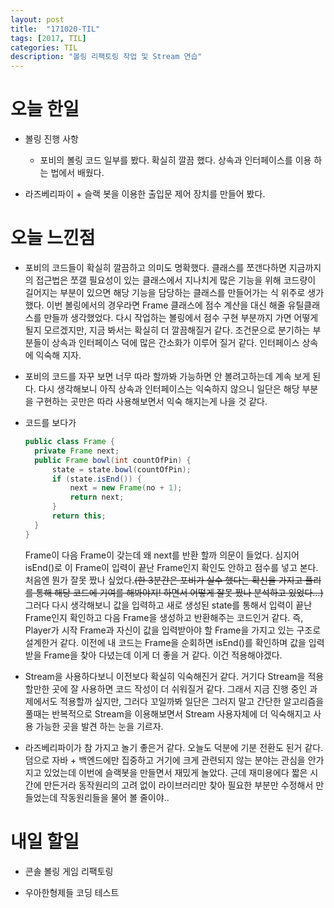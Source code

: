 ```yaml
---
layout: post
title:  "171020-TIL"
tags: [2017, TIL]
categories: TIL
description: "볼링 리팩토링 작업 및 Stream 연습"
---
```


오늘 한일
========

- 볼링 진행 사항

  - 포비의 볼링 코드 일부를 봤다. 확실히 깔끔 했다. 상속과 인터페이스를 이용 하는 법에서 배웠다.  

- 라즈베리파이 + 슬랙 봇을 이용한 출입문 제어 장치를 만들어 봤다.

오늘 느낀점
=========

- 포비의 코드들이 확실히 깔끔하고 의미도 명확했다. 클래스를 쪼갠다하면 지금까지의 접근법은 쪼갤 필요성이 있는 클래스에서 지나치게 많은 기능을 위해 코드량이 길어지는 부분이 있으면 해당 기능을 담당하는 클래스를 만들어가는 식 위주로 생가했다. 이번 볼링에서의 경우라면 Frame 클래스에 점수 계산을 대신 해줄 유틸클래스를 만들까 생각했었다. 다시 작업하는 볼링에서 점수 구현 부분까지 가면 어떻게 될지 모르겠지만, 지금 봐서는 확실히 더 깔끔해질거 같다. 조건문으로 분기하는 부분들이 상속과 인터페이스 덕에 많은 간소화가 이루어 질거 같다. 인터페이스 상속에 익숙해 지자.

- 포비의 코드를 자꾸 보면 너무 따라 할까봐 가능하면 안 볼려고하는데 계속 보게 된다. 다시 생각해보니 아직 상속과 인터페이스는 익숙하지 않으니 일단은 해당 부분을 구현하는 곳만은 따라 사용해보면서 익숙 해지는게 나을 것 같다.

- 코드를 보다가  
  ```java
  public class Frame {
    private Frame next;
    public Frame bowl(int countOfPin) {
  		state = state.bowl(countOfPin);
  		if (state.isEnd()) {
  			next = new Frame(no + 1);
  			return next;
  		}
  		return this;
  	}
  }
  ```  
  Frame이 다음 Frame이 갖는데 왜 next를 반환 할까 의문이 들었다. 심지어 isEnd()로 이 Frame이 입력이 끝난 Frame인지 확인도 안하고 점수를 넣고 본다. 처음엔 뭔가 잘못 짰나 싶었다.~~(한 3분간은 포비가 실수 했다는 확신을 가지고 풀리를 통해 해당 코드에 기여를 해봐야지! 하면서 어떻게 잘못 짰나 분석하고 있었다...)~~ 그러다 다시 생각해보니 값을 입력하고 새로 생성된 state를 통해서 입력이 끝난 Frame인지 확인하고 다음 Frame을 생성하고 반환해주는 코드인거 같다. 즉, Player가 시작 Frame과 자신이 값을 입력받아야 할 Frame을 가지고 있는 구조로 설계한거 같다. 이전에 내 코드는 Frame을 순회하면 isEnd()를 확인하며 값을 입력받을 Frame을 찾아 다녔는데 이게 더 좋을 거 같다. 이건 적용해야겠다.

- Stream을 사용하다보니 이전보다 확실히 익숙해진거 같다. 거기다 Stream을 적용 할만한 곳에 잘 사용하면 코드 작성이 더 쉬워질거 같다. 그래서 지금 진행 중인 과제에서도 적용할까 싶지만, 그러다 꼬일까봐 일단은 그러지 말고 간단한 알고리즘을 풀때는 반복적으로 Stream을 이용해보면서 Stream 사용자체에 더 익숙해지고 사용 가능한 곳을 발견 하는 눈을 기르자.

- 라즈베리파이가 참 가지고 놀기 좋은거 같다. 오늘도 덕분에 기분 전환도 된거 같다. 덤으로 자바 + 백엔드에만 집중하고 거기에 크게 관련되지 않는 분야는 관심을 안가지고 있었는데 이번에 슬랙봇을 만들면서 재밌게 놀았다. 근데 재미용에다 짧은 시간에 만든거라 동작원리의 고려 없이 라이브러리만 찾아 필요한 부분만 수정해서 만들었는데 작동원리들을 물어 볼 줄이야..

내일 할일
=========

- 콘솔 볼링 게임 리팩토링

- 우아한형제들 코딩 테스트

